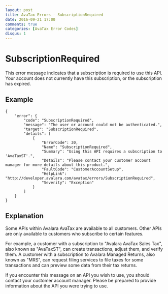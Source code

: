 ```yaml
---
layout: post
title: AvaTax Errors - SubscriptionRequired
date: 2016-09-21 17:00
comments: true
categories: [AvaTax Error Codes]
disqus: 1
---
```


# SubscriptionRequired

This error message indicates that a subscription is required to use this API.  Your account does not currently have this subscription, or the subscription has expired.

## Example

	{
		"error": {
			"code": "SubscriptionRequired",
			"message": "The user or account could not be authenticated.",
			"target": "SubscriptionRequired",
			"details": [
				{
					"ErrorCode": 30,
					"Name": "SubscriptionRequired",
					"Summary": "Using this API requires a subscription to 'AvaTaxST'.",
					"Details": "Please contact your customer account manager for more details about this product.",
					"FaultCode": "CustomerAccountSetup",
					"HelpLink": "http://developer.avalara.com/avatax/errors/SubscriptionRequired",
					"Severity": "Exception"
				}
			]
		}
	}

## Explanation

Some APIs within Avalara AvaTax are available to all customers.  Other APIs are only available to customers who subscribe to certain features.

For example, a customer with a subscription to "Avalara AvaTax Sales Tax", also known as "AvaTaxST", can create transactions, adjust them, and verify them.  A customer with a subscription to Avalara Managed Returns, also known as "MRS", can request filing services to file taxes for some transactions and can preview some data from their tax returns.

If you encounter this message on an API you wish to use, you should contact your customer account manager.  Please be prepared to provide information about the API you were trying to use.
